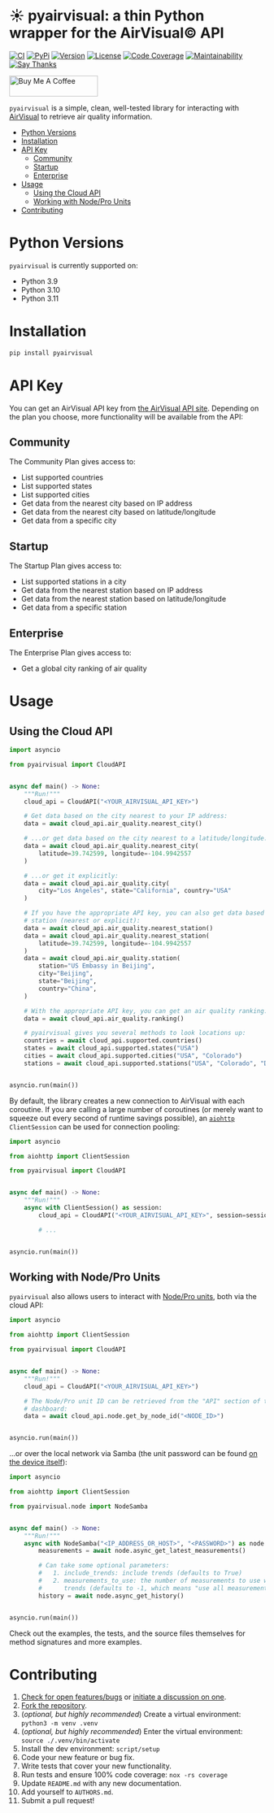# ☀️ pyairvisual: a thin Python wrapper for the AirVisual© API

[![CI](https://github.com/bachya/pyairvisual/workflows/CI/badge.svg)](https://github.com/bachya/pyairvisual/actions)
[![PyPi](https://img.shields.io/pypi/v/pyairvisual.svg)](https://pypi.python.org/pypi/pyairvisual)
[![Version](https://img.shields.io/pypi/pyversions/pyairvisual.svg)](https://pypi.python.org/pypi/pyairvisual)
[![License](https://img.shields.io/pypi/l/pyairvisual.svg)](https://github.com/bachya/pyairvisual/blob/main/LICENSE)
[![Code Coverage](https://codecov.io/gh/bachya/pyairvisual/branch/dev/graph/badge.svg)](https://codecov.io/gh/bachya/pyairvisual)
[![Maintainability](https://api.codeclimate.com/v1/badges/948e4e3c84e5c49826f1/maintainability)](https://codeclimate.com/github/bachya/pyairvisual/maintainability)
[![Say Thanks](https://img.shields.io/badge/SayThanks-!-1EAEDB.svg)](https://saythanks.io/to/bachya)

<a href="https://www.buymeacoffee.com/bachya1208P" target="_blank"><img src="https://cdn.buymeacoffee.com/buttons/default-orange.png" alt="Buy Me A Coffee" height="41" width="174"></a>

`pyairvisual` is a simple, clean, well-tested library for interacting with
[AirVisual](https://www.airvisual.com/) to retrieve air quality information.

- [Python Versions](#python-versions)
- [Installation](#installation)
- [API Key](#api-key)
  * [Community](#community)
  * [Startup](#startup)
  * [Enterprise](#enterprise)
- [Usage](#usage)
  * [Using the Cloud API](#using-the-cloud-api)
  * [Working with Node/Pro Units](#working-with-node-pro-units)
- [Contributing](#contributing)

# Python Versions

`pyairvisual` is currently supported on:

* Python 3.9
* Python 3.10
* Python 3.11

# Installation

```python
pip install pyairvisual
```

# API Key

You can get an AirVisual API key from
[the AirVisual API site](https://www.airvisual.com/user/api). Depending on
the plan you choose, more functionality will be available from the API:

## Community

The Community Plan gives access to:

* List supported countries
* List supported states
* List supported cities
* Get data from the nearest city based on IP address
* Get data from the nearest city based on latitude/longitude
* Get data from a specific city

## Startup

The Startup Plan gives access to:

* List supported stations in a city
* Get data from the nearest station based on IP address
* Get data from the nearest station based on latitude/longitude
* Get data from a specific station

## Enterprise

The Enterprise Plan gives access to:

* Get a global city ranking of air quality

# Usage

## Using the Cloud API

```python
import asyncio

from pyairvisual import CloudAPI


async def main() -> None:
    """Run!"""
    cloud_api = CloudAPI("<YOUR_AIRVISUAL_API_KEY>")

    # Get data based on the city nearest to your IP address:
    data = await cloud_api.air_quality.nearest_city()

    # ...or get data based on the city nearest to a latitude/longitude:
    data = await cloud_api.air_quality.nearest_city(
        latitude=39.742599, longitude=-104.9942557
    )

    # ...or get it explicitly:
    data = await cloud_api.air_quality.city(
        city="Los Angeles", state="California", country="USA"
    )

    # If you have the appropriate API key, you can also get data based on
    # station (nearest or explicit):
    data = await cloud_api.air_quality.nearest_station()
    data = await cloud_api.air_quality.nearest_station(
        latitude=39.742599, longitude=-104.9942557
    )
    data = await cloud_api.air_quality.station(
        station="US Embassy in Beijing",
        city="Beijing",
        state="Beijing",
        country="China",
    )

    # With the appropriate API key, you can get an air quality ranking:
    data = await cloud_api.air_quality.ranking()

    # pyairvisual gives you several methods to look locations up:
    countries = await cloud_api.supported.countries()
    states = await cloud_api.supported.states("USA")
    cities = await cloud_api.supported.cities("USA", "Colorado")
    stations = await cloud_api.supported.stations("USA", "Colorado", "Denver")


asyncio.run(main())
```

By default, the library creates a new connection to AirVisual with each coroutine. If
you are calling a large number of coroutines (or merely want to squeeze out every second
of runtime savings possible), an
[`aiohttp`](https://github.com/aio-libs/aiohttp) `ClientSession` can be used for connection
pooling:

```python
import asyncio

from aiohttp import ClientSession

from pyairvisual import CloudAPI


async def main() -> None:
    """Run!"""
    async with ClientSession() as session:
        cloud_api = CloudAPI("<YOUR_AIRVISUAL_API_KEY>", session=session)

        # ...


asyncio.run(main())
```

## Working with Node/Pro Units

`pyairvisual` also allows users to interact with
[Node/Pro units](https://www.airvisual.com/air-quality-monitor), both via the cloud API:

```python
import asyncio

from aiohttp import ClientSession

from pyairvisual import CloudAPI


async def main() -> None:
    """Run!"""
    cloud_api = CloudAPI("<YOUR_AIRVISUAL_API_KEY>")

    # The Node/Pro unit ID can be retrieved from the "API" section of the cloud
    # dashboard:
    data = await cloud_api.node.get_by_node_id("<NODE_ID>")


asyncio.run(main())
```

...or over the local network via Samba (the unit password can be found
[on the device itself](https://support.airvisual.com/en/articles/3029331-download-the-airvisual-node-pro-s-data-using-samba)):

```python
import asyncio

from aiohttp import ClientSession

from pyairvisual.node import NodeSamba


async def main() -> None:
    """Run!"""
    async with NodeSamba("<IP_ADDRESS_OR_HOST>", "<PASSWORD>") as node:
        measurements = await node.async_get_latest_measurements()

        # Can take some optional parameters:
        #   1. include_trends: include trends (defaults to True)
        #   2. measurements_to_use: the number of measurements to use when calculating
        #      trends (defaults to -1, which means "use all measurements")
        history = await node.async_get_history()


asyncio.run(main())
```

Check out the examples, the tests, and the source files themselves for method
signatures and more examples.

# Contributing

1. [Check for open features/bugs](https://github.com/bachya/pyairvisual/issues)
  or [initiate a discussion on one](https://github.com/bachya/pyairvisual/issues/new).
2. [Fork the repository](https://github.com/bachya/pyairvisual/fork).
3. (_optional, but highly recommended_) Create a virtual environment: `python3 -m venv .venv`
4. (_optional, but highly recommended_) Enter the virtual environment: `source ./.venv/bin/activate`
5. Install the dev environment: `script/setup`
6. Code your new feature or bug fix.
7. Write tests that cover your new functionality.
8. Run tests and ensure 100% code coverage: `nox -rs coverage`
9. Update `README.md` with any new documentation.
10. Add yourself to `AUTHORS.md`.
11. Submit a pull request!
